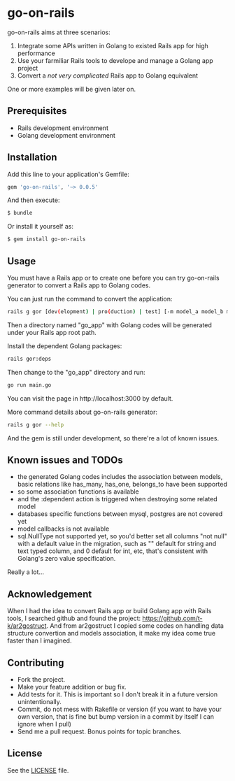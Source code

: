go-on-rails
====

go-on-rails aims at three scenarios:

1. Integrate some APIs written in Golang to existed Rails app for high performance
2. Use your farmiliar Rails tools to develope and manage a Golang app project
3. Convert a *not very complicated* Rails app to Golang equivalent

One or more examples will be given later on.

## Prerequisites

* Rails development environment
* Golang development environment

## Installation

Add this line to your application's Gemfile:

```ruby
gem 'go-on-rails', '~> 0.0.5'
```

And then execute:
```bash
$ bundle
```

Or install it yourself as:
```bash
$ gem install go-on-rails
```
## Usage

You must have a Rails app or to create one before you can try go-on-rails generator to convert a Rails app to Golang codes.

You can just run the command to convert the application:

```bash
rails g gor [dev(elopment) | pro(duction) | test] [-m model_a model_b model_c ...]
```

Then a directory named "go_app" with Golang codes will be generated under your Rails app root path.

Install the dependent Golang packages:

```bash
rails gor:deps
```

Then change to the "go_app" directory and run:

```bash
go run main.go
```

You can visit the page in http://localhost:3000 by default.

More command details about go-on-rails generator:

```bash
rails g gor --help
```

And the gem is still under development, so there're a lot of known issues.

## Known issues and TODOs

* the generated Golang codes includes the association between models, basic relations like has_many, has_one, belongs_to have been supported
* so some association functions is available
* and the :dependent action is triggered when destroying some related model
* databases specific functions between mysql, postgres are not covered yet
* model callbacks is not available
* sql.NullType not supported yet, so you'd better set all columns "not null" with a default value in the migration, such as "" default for string and text typed column, and 0 default for int, etc, that's consistent with Golang's zero value specification.

Really a lot...

## Acknowledgement

When I had the idea to convert Rails app or build Golang app with Rails tools, I searched github and found the project: https://github.com/t-k/ar2gostruct. And from ar2gostruct I copied some codes on handling data structure convertion and models association, it make my idea come true faster than I imagined.

## Contributing

- Fork the project.
- Make your feature addition or bug fix.
- Add tests for it. This is important so I don't break it in a future version unintentionally.
- Commit, do not mess with Rakefile or version (if you want to have your own version, that is fine but bump version in a commit by itself I can ignore when I pull)
- Send me a pull request. Bonus points for topic branches.

## License

See the [LICENSE](https://github.com/goonr/go-on-rails/blob/master/MIT-LICENSE) file.
